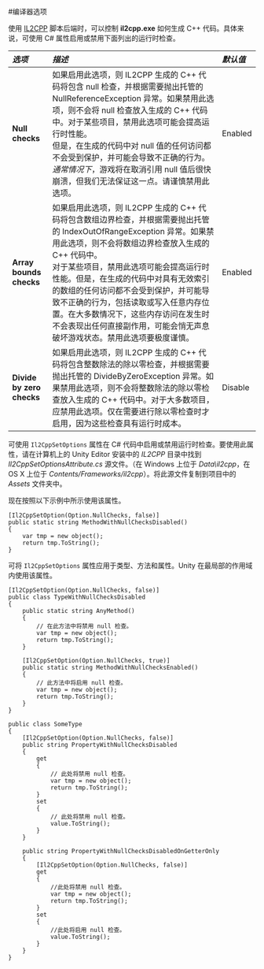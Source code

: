 #编译器选项

使用 [IL2CPP](IL2CPP.html) 脚本后端时，可以控制 __il2cpp.exe__ 如何生成 C++ 代码。具体来说，可使用 C# 属性启用或禁用下面列出的运行时检查。

| **_选项_** | **_描述_** | **_默认值_** | 
|:---|:---|:---| 
|__Null checks__ | 如果启用此选项，则 IL2CPP 生成的 C++ 代码将包含 null 检查，并根据需要抛出托管的 NullReferenceException 异常。如果禁用此选项，则不会将 null 检查放入生成的 C++ 代码中。对于某些项目，禁用此选项可能会提高运行时性能。<br/>但是，在生成的代码中对 null 值的任何访问都不会受到保护，并可能会导致不正确的行为。_通常情况下_，游戏将在取消引用 null 值后很快崩溃，但我们无法保证这一点。请谨慎禁用此选项。 | Enabled | 
|__Array bounds checks__ | 如果启用此选项，则 IL2CPP 生成的 C++ 代码将包含数组边界检查，并根据需要抛出托管的 IndexOutOfRangeException 异常。如果禁用此选项，则不会将数组边界检查放入生成的 C++ 代码中。<br/>对于某些项目，禁用此选项可能会提高运行时性能。但是，在生成的代码中对具有无效索引的数组的任何访问都不会受到保护，并可能导致不正确的行为，包括读取或写入任意内存位置。在大多数情况下，这些内存访问在发生时不会表现出任何直接副作用，可能会悄无声息破坏游戏状态。禁用此选项要极度谨慎。 | Enabled | 
|__Divide by zero checks__ | 如果启用此选项，则 IL2CPP 生成的 C++ 代码将包含整数除法的除以零检查，并根据需要抛出托管的 DivideByZeroException 异常。如果禁用此选项，则不会将整数除法的除以零检查放入生成的 C++ 代码中。对于大多数项目，应禁用此选项。仅在需要进行除以零检查时才启用，因为这些检查具有运行时成本。 | Disable | 

可使用 `Il2CppSetOptions` 属性在 C# 代码中启用或禁用运行时检查。要使用此属性，请在计算机上的 Unity Editor 安装中的 *IL2CPP* 目录中找到 *Il2CppSetOptionsAttribute.cs* 源文件。（在 Windows 上位于 *Data\il2cpp*，在 OS X 上位于 *Contents/Frameworks/il2cpp*）。将此源文件复制到项目中的 *Assets* 文件夹中。

现在按照以下示例中所示使用该属性。

```
[Il2CppSetOption(Option.NullChecks, false)]
public static string MethodWithNullChecksDisabled()
{
	var tmp = new object();
	return tmp.ToString();
}
```

可将 `Il2CppSetOptions` 属性应用于类型、方法和属性。Unity 在最局部的作用域内使用该属性。

```
[Il2CppSetOption(Option.NullChecks, false)]
public class TypeWithNullChecksDisabled
{
	public static string AnyMethod()
	{
		// 在此方法中将禁用 null 检查。
		var tmp = new object();
		return tmp.ToString();
	}

	[Il2CppSetOption(Option.NullChecks, true)]
	public static string MethodWithNullChecksEnabled()
	{
		// 此方法中将启用 null 检查。
		var tmp = new object();
		return tmp.ToString();
	}
}
```

```
public class SomeType
{
	[Il2CppSetOption(Option.NullChecks, false)]
	public string PropertyWithNullChecksDisabled
	{
		get
		{
			// 此处将禁用 null 检查。
			var tmp = new object();
			return tmp.ToString();
		}
		set
		{
			// 此处将禁用 null 检查。
			value.ToString();
		}
	}

	public string PropertyWithNullChecksDisabledOnGetterOnly
	{
		[Il2CppSetOption(Option.NullChecks, false)]
		get
		{
			//此处将禁用 null 检查。
			var tmp = new object();
			return tmp.ToString();
		}
		set
		{
			//此处将启用 null 检查。
			value.ToString();
		}
	}
}
```
